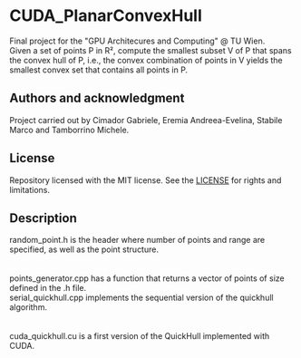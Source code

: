 # CUDA_PlanarConvexHull
Final project for the "GPU Architecures and Computing" @ TU Wien. <br>
Given a set of points P in R², compute the smallest subset V of P that spans the convex hull of P, i.e., the convex combination of points in V yields the smallest convex set that contains all points in P.

## Authors and acknowledgment

Project carried out by Cimador Gabriele, Eremia Andreea-Evelina, Stabile Marco and Tamborrino Michele.

## License

Repository licensed with the MIT license. See the [LICENSE](LICENSE) for rights and limitations.

## Description

random_point.h is the header where number of points and range are specified, as well as the point structure.\
\
\
points_generator.cpp has a function that returns a vector of points of size defined in the .h file.\
serial_quickhull.cpp implements the sequential version of the quickhull algorithm.\
\
\
cuda_quickhull.cu is a first version of the QuickHull implemented with CUDA.
